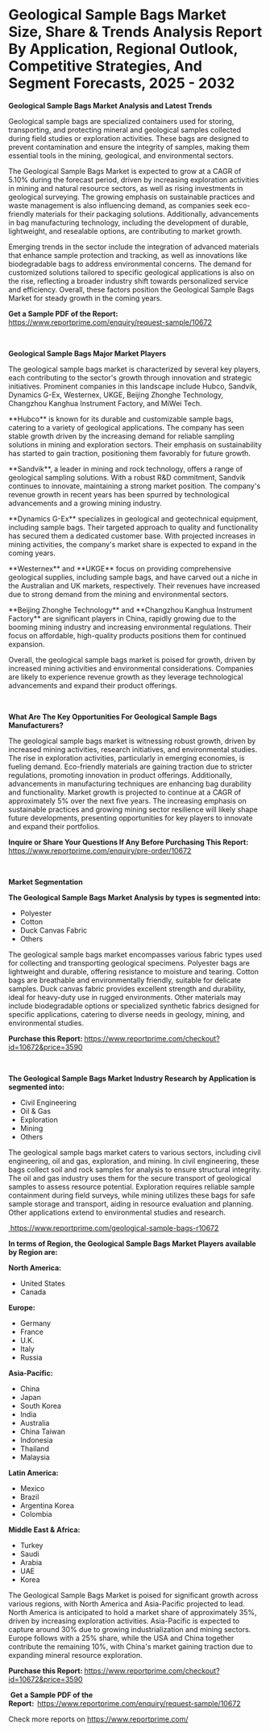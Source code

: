 <p><h1>Geological Sample Bags Market Size, Share & Trends Analysis Report By Application, Regional Outlook, Competitive Strategies, And Segment Forecasts, 2025 - 2032</h1></p><p><strong>Geological Sample Bags Market Analysis and Latest Trends</strong></p>
<p><p>Geological sample bags are specialized containers used for storing, transporting, and protecting mineral and geological samples collected during field studies or exploration activities. These bags are designed to prevent contamination and ensure the integrity of samples, making them essential tools in the mining, geological, and environmental sectors.</p><p>The Geological Sample Bags Market is expected to grow at a CAGR of 5.10% during the forecast period, driven by increasing exploration activities in mining and natural resource sectors, as well as rising investments in geological surveying. The growing emphasis on sustainable practices and waste management is also influencing demand, as companies seek eco-friendly materials for their packaging solutions. Additionally, advancements in bag manufacturing technology, including the development of durable, lightweight, and resealable options, are contributing to market growth.</p><p>Emerging trends in the sector include the integration of advanced materials that enhance sample protection and tracking, as well as innovations like biodegradable bags to address environmental concerns. The demand for customized solutions tailored to specific geological applications is also on the rise, reflecting a broader industry shift towards personalized service and efficiency. Overall, these factors position the Geological Sample Bags Market for steady growth in the coming years.</p></p>
<p><strong>Get a Sample PDF of the Report:&nbsp;</strong> <a href="https://www.reportprime.com/enquiry/request-sample/10672?utm_campaign=2952&utm_medium=2&utm_source=Github&utm_content=ia&utm_term=20032025&utm_id=geological-sample-bags">https://www.reportprime.com/enquiry/request-sample/10672</a></p>
<p>&nbsp;</p>
<p><strong>Geological Sample Bags Major Market Players</strong></p>
<p><p>The geological sample bags market is characterized by several key players, each contributing to the sector's growth through innovation and strategic initiatives. Prominent companies in this landscape include Hubco, Sandvik, Dynamics G-Ex, Westernex, UKGE, Beijing Zhonghe Technology, Changzhou Kanghua Instrument Factory, and MiWei Tech.</p><p>**Hubco** is known for its durable and customizable sample bags, catering to a variety of geological applications. The company has seen stable growth driven by the increasing demand for reliable sampling solutions in mining and exploration sectors. Their emphasis on sustainability has started to gain traction, positioning them favorably for future growth.</p><p>**Sandvik**, a leader in mining and rock technology, offers a range of geological sampling solutions. With a robust R&D commitment, Sandvik continues to innovate, maintaining a strong market position. The company's revenue growth in recent years has been spurred by technological advancements and a growing mining industry.</p><p>**Dynamics G-Ex** specializes in geological and geotechnical equipment, including sample bags. Their targeted approach to quality and functionality has secured them a dedicated customer base. With projected increases in mining activities, the company's market share is expected to expand in the coming years.</p><p>**Westernex** and **UKGE** focus on providing comprehensive geological supplies, including sample bags, and have carved out a niche in the Australian and UK markets, respectively. Their revenues have increased due to strong demand from the mining and environmental sectors.</p><p>**Beijing Zhonghe Technology** and **Changzhou Kanghua Instrument Factory** are significant players in China, rapidly growing due to the booming mining industry and increasing environmental regulations. Their focus on affordable, high-quality products positions them for continued expansion.</p><p>Overall, the geological sample bags market is poised for growth, driven by increased mining activities and environmental considerations. Companies are likely to experience revenue growth as they leverage technological advancements and expand their product offerings.</p></p>
<p>&nbsp;</p>
<p><strong>What Are The Key Opportunities For Geological Sample Bags Manufacturers?</strong></p>
<p><p>The geological sample bags market is witnessing robust growth, driven by increased mining activities, research initiatives, and environmental studies. The rise in exploration activities, particularly in emerging economies, is fueling demand. Eco-friendly materials are gaining traction due to stricter regulations, promoting innovation in product offerings. Additionally, advancements in manufacturing techniques are enhancing bag durability and functionality. Market growth is projected to continue at a CAGR of approximately 5% over the next five years. The increasing emphasis on sustainable practices and growing mining sector resilience will likely shape future developments, presenting opportunities for key players to innovate and expand their portfolios.</p></p>
<p><strong>Inquire or Share Your Questions If Any Before Purchasing This Report:</strong> <a href="https://www.reportprime.com/enquiry/pre-order/10672?utm_campaign=2952&utm_medium=2&utm_source=Github&utm_content=ia&utm_term=20032025&utm_id=geological-sample-bags">https://www.reportprime.com/enquiry/pre-order/10672</a></p>
<p>&nbsp;</p>
<p><strong>Market Segmentation</strong></p>
<p><strong>The Geological Sample Bags Market Analysis by types is segmented into:</strong></p>
<p><ul><li>Polyester</li><li>Cotton</li><li>Duck Canvas Fabric</li><li>Others</li></ul></p>
<p><p>The geological sample bags market encompasses various fabric types used for collecting and transporting geological specimens. Polyester bags are lightweight and durable, offering resistance to moisture and tearing. Cotton bags are breathable and environmentally friendly, suitable for delicate samples. Duck canvas fabric provides excellent strength and durability, ideal for heavy-duty use in rugged environments. Other materials may include biodegradable options or specialized synthetic fabrics designed for specific applications, catering to diverse needs in geology, mining, and environmental studies.</p></p>
<p><strong>Purchase this Report:&nbsp;</strong><a href="https://www.reportprime.com/checkout?id=10672&price=3590&utm_campaign=2952&utm_medium=2&utm_source=Github&utm_content=ia&utm_term=20032025&utm_id=geological-sample-bags">https://www.reportprime.com/checkout?id=10672&price=3590</a></p>
<p>&nbsp;</p>
<p><strong>The Geological Sample Bags Market Industry Research by Application is segmented into:</strong></p>
<p><ul><li>Civil Engineering</li><li>Oil & Gas</li><li>Exploration</li><li>Mining</li><li>Others</li></ul></p>
<p><p>The geological sample bags market caters to various sectors, including civil engineering, oil and gas, exploration, and mining. In civil engineering, these bags collect soil and rock samples for analysis to ensure structural integrity. The oil and gas industry uses them for the secure transport of geological samples to assess resource potential. Exploration requires reliable sample containment during field surveys, while mining utilizes these bags for safe sample storage and transport, aiding in resource evaluation and planning. Other applications extend to environmental studies and research.</p></p>
<p><a href="https://www.reportprime.com/geological-sample-bags-r10672?utm_campaign=2952&utm_medium=2&utm_source=Github&utm_content=ia&utm_term=20032025&utm_id=geological-sample-bags">&nbsp;https://www.reportprime.com/geological-sample-bags-r10672</a></p>
<p><strong>In terms of Region, the Geological Sample Bags Market Players available by Region are:</strong></p>
<p>
    <p> <strong> North America: </strong>
        <ul>
            <li>United States</li>
            <li>Canada</li>
        </ul>
        </p> 
    <p> <strong> Europe: </strong>
        <ul>
            <li>Germany</li>
            <li>France</li>
            <li>U.K.</li>
            <li>Italy</li>
            <li>Russia</li>
        </ul>
        </p> 
    <p> <strong> Asia-Pacific: </strong>
        <ul>
            <li>China</li>
            <li>Japan</li>
            <li>South Korea</li>
            <li>India</li>
            <li>Australia</li>
            <li>China Taiwan</li>
            <li>Indonesia</li>
            <li>Thailand</li>
            <li>Malaysia</li>
        </ul>
        </p> 
    <p> <strong> Latin America: </strong>
        <ul>
            <li>Mexico</li>
            <li>Brazil</li>
            <li>Argentina Korea</li>
            <li>Colombia</li>
        </ul>
        </p> 
    <p> <strong> Middle East & Africa: </strong>
        <ul>
            <li>Turkey</li>
            <li>Saudi</li>
            <li>Arabia</li>
            <li>UAE</li>
            <li>Korea</li>
        </ul>
    </p>
    </p>
<p><p>The Geological Sample Bags Market is poised for significant growth across various regions, with North America and Asia-Pacific projected to lead. North America is anticipated to hold a market share of approximately 35%, driven by increasing exploration activities. Asia-Pacific is expected to capture around 30% due to growing industrialization and mining sectors. Europe follows with a 25% share, while the USA and China together contribute the remaining 10%, with China's market gaining traction due to expanding mineral resource exploration.</p></p>
<p><strong>Purchase this Report: </strong><a href="https://www.reportprime.com/checkout?id=10672&price=3590&utm_campaign=2952&utm_medium=2&utm_source=Github&utm_content=ia&utm_term=20032025&utm_id=geological-sample-bags">https://www.reportprime.com/checkout?id=10672&price=3590</a></p>
<p>&nbsp;<strong>Get a Sample PDF of the Report:&nbsp;&nbsp;</strong><a href="https://www.reportprime.com/enquiry/request-sample/10672?utm_campaign=2952&utm_medium=2&utm_source=Github&utm_content=ia&utm_term=20032025&utm_id=geological-sample-bags">https://www.reportprime.com/enquiry/request-sample/10672</a></p>
<p><strong></strong></p>
<p>Check more reports on <a href="https://www.reportprime.com/?utm_campaign=2952&utm_medium=2&utm_source=Github&utm_content=ia&utm_term=20032025&utm_id=geological-sample-bags">https://www.reportprime.com/</a></p>